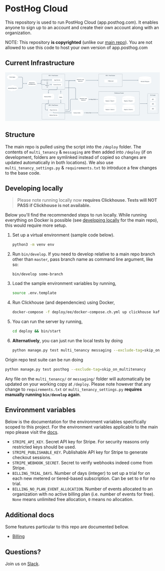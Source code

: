 # PostHog Cloud

This repository is used to run PostHog Cloud (app.posthog.com). It enables anyone to sign up to an account and create their own account along with an organization.

NOTE: This repository **is copyrighted** (unlike our [main repo](https://github.com/posthog/posthog)). You are not allowed to use this code to host your own version of app.posthog.com

## Current Infrastructure

![Infra Diagram](docs/images/infra.png?raw=true)

## Structure

The main repo is pulled using the script into the `/deploy` folder. The contents of `multi_tenancy` & `messaging` are then added into `/deploy` (if on development, folders are symlinked instead of copied so changes are updated automatically in both locations). We also use `multi_tenancy_settings.py` & `requirements.txt` to introduce a few changes to the base code.

## Developing locally

> Please note running locally now **requires Clickhouse. Tests will NOT PASS if Clickhouse is not available.**

Below you'll find the recommended steps to run locally. While running everything on Docker is possible (see [developing locally](https://posthog.com/docs/developing-locally) for the main repo), this would require more setup.

1. Set up a virtual environment (sample code below).
   ```bash
   python3 -m venv env
   ```
1. Run `bin/develop`. If you need to develop relative to a main repo branch other than `master`, pass branch name as command line argument, like so:
   ```
   bin/develop some-branch
   ```
1. Load the sample environment variables by running,
   ```bash
   source .env.template
   ```
1. Run Clickhouse (and dependencies) using Docker,
   ```bash
   docker-compose -f deploy/ee/docker-compose.ch.yml up clickhouse kafka zookeeper
   ```
1. You can run the server by running,
   ```bash
   cd deploy && bin/start
   ```
1. **Alternatively**, you can just run the local tests by doing
   ```bash
   python manage.py test multi_tenancy messaging --exclude-tag=skip_on_multitenancy
   ```

Origin repo test suite can be run doing

```bash
python manage.py test posthog --exclude-tag=skip_on_multitenancy
```

Any file on the `multi_tenancy/` or `messaging/` folder will automatically be updated on your working copy at `/deploy`. Please note however that any change to `requirements.txt` or `multi_tenancy_settings.py` **requires manually running `bin/develop` again**.

## Environment variables

Below is the documentation for the environment variables specifically scoped to this project. For the environment variables applicable to the main repo please visit the [docs](https://posthog.com/docs/configuring-posthog/environment-variables).

- `STRIPE_API_KEY`. Secret API key for Stripe. For security reasons only restricted keys should be used.
- `STRIPE_PUBLISHABLE_KEY`. Publishable API key for Stripe to generate checkout sessions.
- `STRIPE_WEBHOOK_SECRET`. Secret to verify webhooks indeed come from Stripe.
- `BILLING_TRIAL_DAYS`. Number of days (integer) to set up a trial for on each new metered or tiered-based subscription. Can be set to `0` for no trial.
- `BILLING_NO_PLAN_EVENT_ALLOCATION`. Number of events allocated to an organization with no active billing plan (i.e. number of events for free). `None` means unlimited free allocation, `0` means no allocation.


## Additional docs
Some features particular to this repo are documented bellow.
- [Billing](docs/Billing.md)

## Questions?

Join us on [Slack][slack].

[slack]: https://posthog.com/slack?utm_medium=readme&utm_campaign=posthog-production&utm_source=github.com
